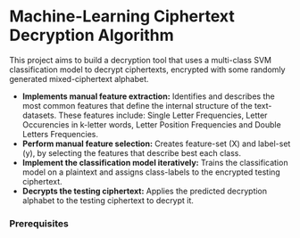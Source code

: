 # Machine-Learning Ciphertext Decryption Algorithm

This project aims to build a decryption tool that uses a multi-class SVM classification model to decrypt ciphertexts, encrypted with some randomly generated mixed-ciphertext alphabet.

* **Implements manual feature extraction:** Identifies and describes the most common features that define the internal structure of the text-datasets. These features include: Single Letter Frequencies, Letter Occurencies in k-letter words, Letter Position Frequencies and Double Letters Frequencies.
* **Perform manual feature selection:** Creates feature-set (X) and label-set (y), by selecting the features that describe best each class.
* **Implement the classification model iteratively:** Trains the classification model on a plaintext and assigns class-labels to the encrypted testing ciphertext.
* **Decrypts the testing ciphertext:** Applies the predicted decryption alphabet to the testing ciphertext to decrypt it.

### Prerequisites
